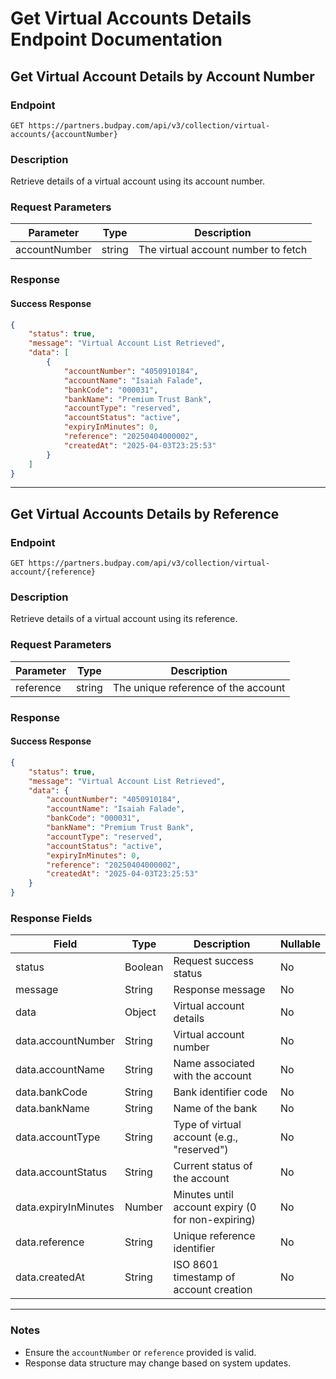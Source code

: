 # Get Virtual Accounts Details Endpoint Documentation

## Get Virtual Account Details by Account Number

### Endpoint
`GET https://partners.budpay.com/api/v3/collection/virtual-accounts/{accountNumber}`

### Description
Retrieve details of a virtual account using its account number.

### Request Parameters
| Parameter      | Type   | Description                         |
|-------------- |--------|-------------------------------------|
| accountNumber | string | The virtual account number to fetch |

### Response
#### Success Response
```json
{
    "status": true,
    "message": "Virtual Account List Retrieved",
    "data": [
        {
            "accountNumber": "4050910184",
            "accountName": "Isaiah Falade",
            "bankCode": "000031",
            "bankName": "Premium Trust Bank",
            "accountType": "reserved",
            "accountStatus": "active",
            "expiryInMinutes": 0,
            "reference": "20250404000002",
            "createdAt": "2025-04-03T23:25:53"
        }
    ]
}
```

---

## Get Virtual Accounts Details by Reference

### Endpoint
`GET https://partners.budpay.com/api/v3/collection/virtual-account/{reference}`

### Description
Retrieve details of a virtual account using its reference.

### Request Parameters
| Parameter  | Type   | Description                        |
|-----------|--------|------------------------------------|
| reference | string | The unique reference of the account |

### Response
#### Success Response
```json
{
    "status": true,
    "message": "Virtual Account List Retrieved",
    "data": {
        "accountNumber": "4050910184",
        "accountName": "Isaiah Falade",
        "bankCode": "000031",
        "bankName": "Premium Trust Bank",
        "accountType": "reserved",
        "accountStatus": "active",
        "expiryInMinutes": 0,
        "reference": "20250404000002",
        "createdAt": "2025-04-03T23:25:53"
    }
}
```


### Response Fields
| Field | Type | Description | Nullable |
|-------|------|-------------|----------|
| status | Boolean | Request success status | No |
| message | String | Response message | No |
| data | Object | Virtual account details | No |
| data.accountNumber | String | Virtual account number | No |
| data.accountName | String | Name associated with the account | No |
| data.bankCode | String | Bank identifier code | No |
| data.bankName | String | Name of the bank | No |
| data.accountType | String | Type of virtual account (e.g., "reserved") | No |
| data.accountStatus | String | Current status of the account | No |
| data.expiryInMinutes | Number | Minutes until account expiry (0 for non-expiring) | No |
| data.reference | String | Unique reference identifier | No |
| data.createdAt | String | ISO 8601 timestamp of account creation | No |


---

### Notes
- Ensure the `accountNumber` or `reference` provided is valid.
- Response data structure may change based on system updates.

